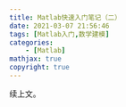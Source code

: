 ```yaml
---
title: Matlab快速入门笔记（二）
date: 2021-03-07 21:56:46
tags: [Matlab入门,数学建模]
categories: 
	- [Matlab]
mathjax: true
copyright: true
---
```


续上文。

<!--more-->